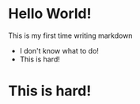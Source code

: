 # Hello World!

This is my first time writing markdown
- I don't know what to do!
- This is hard!

# This is hard!
